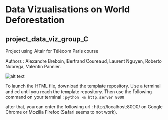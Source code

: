 # Data Vizualisations on World Deforestation
## project_data_viz_group_C
Project using Altair for Télécom Paris course

Authors : Alexandre Breboin, Bertrand Coureaud, Laurent Nguyen, Roberto Nobrega, Valentin Pannier.


![alt text](https://github.com/AlexandreBreboin/projet_data_viz_group_C/blob/main/Image%2025-06-2021%20à%2015.06.jpg)


To launch the HTML file, download the template repository. Use a terminal and cd until you reach the template repository.
Then use the following command on your terminal :
```python -m http.server 8000 ```

after that, you can enter the following url : http://localhost:8000/ on Google Chrome or Mozilla Firefox (Safari seems to not work).
